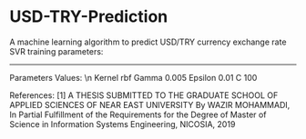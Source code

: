 # USD-TRY-Prediction
A machine learning algorithm to predict USD/TRY currency exchange rate
SVR training parameters:
_________________________
Parameters Values: \n
Kernel      rbf
Gamma       0.005
Epsilon     0.01
C           100

References:
[1] A THESIS SUBMITTED TO THE GRADUATE SCHOOL OF APPLIED SCIENCES OF NEAR EAST UNIVERSITY By WAZIR MOHAMMADI, In Partial Fulfillment of the Requirements for the Degree of Master of Science in Information Systems Engineering, NICOSIA, 2019
